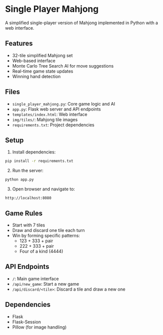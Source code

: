 # Single Player Mahjong

A simplified single-player version of Mahjong implemented in Python with a web interface.

## Features
- 32-tile simplified Mahjong set
- Web-based interface
- Monte Carlo Tree Search AI for move suggestions
- Real-time game state updates
- Winning hand detection

## Files
- `single_player_mahjong.py`: Core game logic and AI
- `app.py`: Flask web server and API endpoints
- `templates/index.html`: Web interface
- `img/tiles/`: Mahjong tile images
- `requirements.txt`: Project dependencies

## Setup
1. Install dependencies:
```bash
pip install -r requirements.txt
```

2. Run the server:
```bash
python app.py
```

3. Open browser and navigate to:
```
http://localhost:8080
```

## Game Rules
- Start with 7 tiles
- Draw and discard one tile each turn
- Win by forming specific patterns:
  - 123 + 333 + pair
  - 222 + 333 + pair
  - Four of a kind (4444)

## API Endpoints
- `/`: Main game interface
- `/api/new_game`: Start a new game
- `/api/discard/<tile>`: Discard a tile and draw a new one

## Dependencies
- Flask
- Flask-Session
- Pillow (for image handling) 